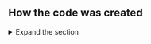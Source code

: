 
## How the code was created

<details>
 <summary>Expand the section</summary>

 The sample is based on [ASP.NET CORE API template](https://learn.microsoft.com/aspnet/core/tutorials/first-web-api?view=aspnetcore-7.0&tabs=visual-studio)

 Because there are two parts - Client and Service, you will have to create 2 separate projects under same solution.

 During the project configuration, specify `Microsoft Identity Platform` inside `Authentication Type` dropdown box. As IDE installs the solution, it might require to install an additional components.

 After the initial project was created, we have to continue with further configuration and tweaking. The most of configuration changes are inside Setup.cs files, so please follow with [Client Setup.cs](https://github.com/Azure-Samples/active-directory-aspnetcore-webapp-openidconnect-v2/blob/master/4-WebApp-your-API/4-3-AnyOrg/ToDoListClient/Startup.cs) and [Service Setup.cs](https://github.com/Azure-Samples/active-directory-aspnetcore-webapp-openidconnect-v2/blob/master/4-WebApp-your-API/4-3-AnyOrg/TodoListService/Startup.cs) for further details.

 You will have to delete the default controllers and all relevant data from the projects and create Home and TodoList controller for bot Client and Service projects. Refer to the controller sections accordingly.
 </details>
